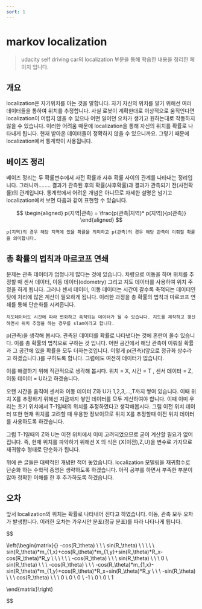 ```yaml
---
sort: 1
---
```



# markov localization

> udacity self driving car의 localization 부분을 통해 학습한 내용을 정리한 페이지 입니다.

## 개요
localization은 자기위치를 아는 것을 말합니다. 자기 자신의 위치를 알기 위해선 여러 데이터들을 통하여 위치를 추정합니다. 
사실 로봇이 계획한대로 이상적으로 움직인다면 localization이 어렵지 않을 수 있으나 어떤 일이던 오차가 생기고 원하는대로 작동하지 않을 수 있습니다. 
이러한 어려움 때문에 localization을 통해 자신의 위치를 확률로 나타내게 됩니다. 현재 받아온 데이터들이 정확하지 않을 수 있으니까요. 그렇기 때문에 localization에서 통계학이 사용됩니다.

## 베이즈 정리 
베이즈 정리는 두 확률변수에서 사전 확률과 사후 확률 사이의 관계를 나타내는 정리입니다. 그러니까........ 결과가 관측된 후의 확률(사후확률)과 결과가 관측되기 전(사전확률)의 관계입니다. 
통계학에서 어려운 개념은 아니므로 자세한 설명은 넘기고 localization에서 보면 다음과 같이 표현할 수 있습니다.

$$ 
\begin{aligned}
 p(지역|관측) = \frac{p(관측|지역)* p(지역)}{p(관측)}
\end{aligned}
$$

```note
p(지역)의 경우 해당 지역에 있을 확률을 의미하고 p(관측)의 경우 해당 관측이 이뤄질 확률을 의미합니다. 
```
## 총 확률의 법칙과 마르코프 연쇄
문제는 관측 데이터가 엄청나게 많다는 것에 있습니다. 차량으로 이동을 하며 위치를 추정할 때 센서 데이터, 이동 데이터(odometry) 그리고 지도 데이터를 사용하여 위치 주정을 하게 됩니다. 
그러나 센서 데이터, 이동 데이터는 시간이 갈수록 축적되는 데이터인 탓에 처리에 많은 계산이 필요하게 됩니다. 
이러한 과정을 총 확률의 법칙과 마르코프 연쇄를 통해 단순화를 시켜줍니다.

```tip
지도데이터도 시간에 따라 변화하고 축적되는 데이터가 될 수 있습니다. 지도를 제작하고 갱신하면서 위치 추정을 하는 경우를 slam이라고 합니다. 
```

p(관측)을 생각해 봅시다. 관측된 데이터를 확률로 나타낸다는 것에 혼란이 올수 있습니다. 이를 총 확률의 법칙으로 구하는 것 입니다. 어떤 공간에서 해당 관측이 이뤄질 확률과 그 공간에 있을 확률을 모두 더하는것입니다. 이렇게 p(관측)(앞으로 정규화 상수라고 하겠습니다.)를 구하도록 합니다. 그럼에도 여전히 데이터가 많습니다.

이를 해결하기 위해 직관적으로 생각해 봅시다. 위치 = X, 시간 = T , 센서 데이터  = Z, 이동 데이터 = U라고 하겠습니다.

오랜 시간을 움직여 센서와 이동 데이터 Z와 U가 1,2,3,...,T까지 쌓여 있습니다. 이때 위치 X를 추정하기 위해선 지금까지 쌓인 데이터를 모두 계산하여야 합니다. 이때 이미 우리는 초기 위치에서 T-1일때의 위치를 추정하였다고 생각해봅시다. 그럼 이전 위치 데이터 또한 현재 위치를 고려할 때 유용한 정보이므로 위치 X를 추정할때 이전 위치 데이터를 사용하도록 하겠습니다.

그럼 T-1일때의 Z와 U는 이전 위치에서 이미 고려되었으므로 굳이 계산할 필요가 없어집니다. 즉, 현재 위치를 파악하기 위해선 X 의 식은 {X(이전),Z,U}을 변수로 가지므로 재귀함수 형태로 단순화가 됩니다.

위에 쓴 글들은 대략적인 개념만 적어 놓았습니다. localization 모델링을 재귀함수로 단순화 하는 수학적 증명은 생략하도록 하겠습니다. 아직 공부를 하면서 부족한 부분이 많아 정확한 이해를 한 후 추가하도록 하겠습니다.

## 오차
앞서 localization의 위치는 확률로 나타내어 진다고 하였습니다. 이동, 관측 모두 오차가 발생합니다. 이러한 오차는 가우시안 분포(정규 분포)를 따라 나타나게 됩니다. 


$$

\left(\begin{matrix}{}
-cos(R_\theta) \ \ \   sin(R_\theta) \ \ \ \ \   sin(R_\theta)*m_{1,x}+cos(R_\theta)*m_{1,y}+sin(R_\theta)*R_x-cos(R_\theta)*R_y \ \ \ \ \ \  -cos(R_\theta) \ \ \  sin(R_\theta) \ \ \ 0 \\
sin(R_\theta) \ \ \  -cos(R_\theta) \ \ \  -cos(R_\theta)*m_{1,x}-sin(R_\theta)*m_{1,y}+cos(R_\theta)*R_x+sin(R_\theta)*R_y \ \ \  -sin(R_\theta) \ \ \  cos(R_\theta) \ \ \ 0 \\ 
0 \ 0 \ -1 \ 0 \ 0 \ 1

\end{matrix}\right)

$$

